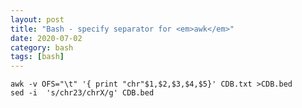 ```yaml
---
layout: post
title: "Bash - specify separator for <em>awk</em>"
date: 2020-07-02
category: bash
tags: [bash]
---
```



```{bash}
awk -v OFS="\t" '{ print "chr"$1,$2,$3,$4,$5}' CDB.txt >CDB.bed
sed -i  's/chr23/chrX/g' CDB.bed
```


